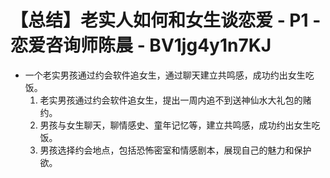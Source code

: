 # 【总结】老实人如何和女生谈恋爱 - P1 - 恋爱咨询师陈晨 - BV1jg4y1n7KJ

-   一个老实男孩通过约会软件追女生，通过聊天建立共鸣感，成功约出女生吃饭。
    1.  老实男孩通过约会软件追女生，提出一周内追不到送神仙水大礼包的赌约。
    2.  男孩与女生聊天，聊情感史、童年记忆等，建立共鸣感，成功约出女生吃饭。
    3.  男孩选择约会地点，包括恐怖密室和情感剧本，展现自己的魅力和保护欲。